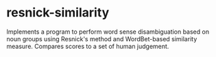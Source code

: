 # resnick-similarity
Implements a program to perform word sense disambiguation based on noun groups using Resnick's method and WordBet-based similarity measure. Compares scores to a set of human judgement. 
